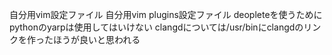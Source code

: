 自分用vim設定ファイル
自分用vim plugins設定ファイル
deopleteを使うためにpythonのyarpは使用してはいけない
clangdについては/usr/binにclangdのリンクを作ったほうが良いと思われる

